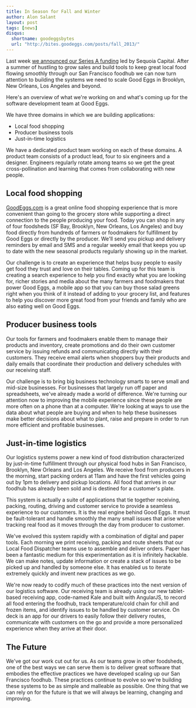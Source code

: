 ```yaml
---
title: In Season for Fall and Winter
author: Alon Salant
layout: post
tags: [news]
disqus:
  shortname: goodeggsbytes
  url: "http://bites.goodeggs.com/posts/fall_2013/"
---
```


Last week [we announced our Series A funding](http://blog.goodeggs.com/post/62349630794/were-thrilled-to-partner-with-sequoia-capital-to)
led by Sequoia Capital. After a summer of hustling to grow sales and build tools to keep great local food flowing smoothly
through our San Francisco foodhub we can now turn attention to building the systems we need to scale Good Eggs in
Brooklyn, New Orleans, Los Angeles and beyond.

Here's an overview of what we're working on and what's coming up for the software development team at Good Eggs.

<!-- more -->

We have three domains in which we are building applications:

* Local food shopping
* Producer business tools
* Just-in-time logistics

We have a dedicated product team working on each of these domains. A product team consists of
a product lead, four to six engineers and a designer. Engineers regularly rotate among teams so we get the great
cross-pollination and learning that comes from collaborating with new people.

Local food shopping
----------------------

[GoodEggs.com](https://www.goodeggs.com) is a great online food shopping experience that is more convenient than going to the grocery store while
supporting a direct connection to the people producing your food. Today you can shop in any of four foodsheds
(SF Bay, Brooklyn, New Orleans, Los Angeles) and buy food directly from hundreds of farmers or foodmakers for fulfillment
by Good Eggs or directly by the producer. We'll send you pickup and delivery reminders by email and SMS and a
regular weekly email that keeps you up to date with the new seasonal products regularly showing up in the market.

Our challenge is to create an experience that helps busy people to easily get food they trust and love on their tables.
Coming up for this team is creating a search experience to help you find exactly what you are looking for, richer
stories and media about the many farmers and foodmakers that power Good Eggs, a mobile
app so that you can buy those salad greens right when you think of it instead of adding to your grocery list, and features
to help you discover more great food from your friends and family who are also eating well on Good Eggs.

Producer business tools
----------------------

Our tools for farmers and foodmakers enable them to manage their products and inventory,
create promotions and do their own customer service by issuing refunds and communicating directly with their customers.
They receive email alerts when shoppers buy their products
and daily emails that coordinate their production and delivery schedules with our receiving staff.

Our challenge is to bring big business technology smarts to serve small and mid-size businesses. For businesses that
largely run off paper and spreadsheets, we've already made a world of difference. We're turning our attention now to
improving the mobile experience since these people are more often on a phone than at a computer. We're looking at ways to
use the data about what people are buying and when to help these businesses make better decisions about what to plant, raise
and prepare in order to run more efficient and profitable businesses.

Just-in-time logistics
----------------------

Our logistics systems power a new kind of food distribution characterized by just-in-time fulfillment through our
physical food hubs in San Francisco, Brooklyn, New Orleans and Los Angeles. We receive food from producers in the morning,
start packing orders at 11am and have the first vehicles going out by 1pm to delivery and pickup locations. All food that
arrives in our foodhub has already been sold and is destined for a customer's plate.

This system is actually a suite of applications that tie together receiving, packing, routing, driving and customer service
to provide a seamless experience to our customers. It is the real engine behind Good Eggs.
It must be fault-tolerant and handle smoothly the many small issues that arise when tracking real food as it moves through the day
from producer to customer.

We've evolved this system rapidly with a combination of digital and paper tools. Each morning we print receiving, packing and route
sheets that our Local Food Dispatcher teams use to assemble and deliver orders. Paper has been a fantastic medium for this
experimentation as it is infinitely hackable. We can make notes, update information or create a stack of issues to be picked
up and handled by someone else. It has enabled us to iterate extremely quickly and invent new practices as we go.

We're now ready to codify much of these practices into the next version of our logistics software. Our receiving team
is already using our new tablet-based receiving app, code-named Kale and built with AngularJS, to record all food entering the foodhub, track
temperature/cold chain for chill and frozen items, and identify issues to be handled by customer service. On deck is an
app for our drivers to easily follow their delivery routes, communicate with customers on the go and provide a more personalized
experience when they arrive at their door.

The Future
----------

We've got our work cut out for us. As our teams grow in other foodsheds, one of the best ways we can serve them is
to deliver great software that embodies the effective practices we have developed scaling up our San Francisco foodhub.
These practices continue to evolve so we're building these systems to be as simple and malleable as possible. One thing
that we can rely on for the future is that we will always be learning, changing and improving.
